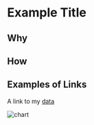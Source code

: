# Example Title

## Why

## How

## Examples of Links

A link to my [data](https://github.com/AlexT224/datastory/raw/master/data/queertwarcresults.csv)

![chart](https://github.com/umd-mith/datastory/raw/master/images/chart.png)

